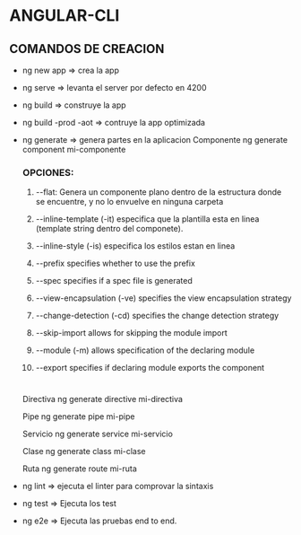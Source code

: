 # ANGULAR-CLI

## COMANDOS DE CREACION

* ng new app => crea la app
* ng serve => levanta el server por defecto en 4200
* ng build => construye la app
* ng build -prod -aot => contruye la app optimizada
* ng generate => genera partes en la aplicacion
   Componente	ng generate component mi-componente

   ### OPCIONES:

   1. --flat: Genera un componente plano dentro de la estructura donde se encuentre, y no lo envuelve en ninguna carpeta

   2. --inline-template (-it) especifica que la plantilla esta en linea (template string dentro del componete).

   3. --inline-style (-is) especifica los estilos estan en linea

   4. --prefix specifies whether to use the prefix

   5. --spec specifies if a spec file is generated

   6.  --view-encapsulation (-ve) specifies the view encapsulation strategy

   7.   --change-detection (-cd) specifies the change detection strategy

   8. --skip-import allows for skipping the module import

   9.  --module (-m) allows specification of the declaring module

   10. --export specifies if declaring module exports the component

   #



   Directiva	ng generate directive mi-directiva

   Pipe	ng generate pipe mi-pipe

   Servicio	ng generate service mi-servicio

   Clase	ng generate class mi-clase

   Ruta	ng generate route mi-ruta

* ng lint => ejecuta el linter para comprovar la sintaxis

* ng test => Ejecuta los test

* ng e2e => Ejecuta las pruebas end to end.
